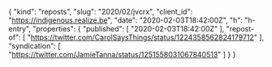 {
  "kind": "reposts",
  "slug": "2020/02/jvcrx",
  "client_id": "https://indigenous.realize.be",
  "date": "2020-02-03T18:42:00Z",
  "h": "h-entry",
  "properties": {
    "published": [
      "2020-02-03T18:42:00Z"
    ],
    "repost-of": [
      "https://twitter.com/CarolSaysThings/status/1224358562824179712"
    ],
    "syndication": [
      "https://twitter.com/JamieTanna/status/1251558031067840513"
    ]
  }
}

